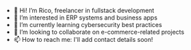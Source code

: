 - 👋 Hi! I’m Rico, freelancer in fullstack development
- 👀 I’m interested in ERP systems and business apps
- 🌱 I’m currently learning cybersecurity best practices
- 💞️ I’m looking to collaborate on e-commerce-related projects
- 📫 How to reach me: I'll add contact details soon! 
<!---
kzha0/kzha0 is a ✨ special ✨ repository because its `README.md` (this file) appears on your GitHub profile.
You can click the Preview link to take a look at your changes.
--->
